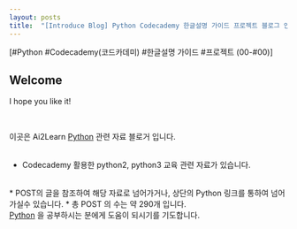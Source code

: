 ```yaml
---
layout: posts
title:  "[Introduce Blog] Python Codecademy 한글설명 가이드 프로젝트 블로그 안내!"
---
```



[#Python #Codecademy(코드카데미) #한글설명 가이드 #프로젝트 (00-#00)]


## Welcome

I hope you like it!    

<p style="page-break-before: always;">
<br>

이곳은 Ai2Learn <a href="/codecademy/syllabus/">Python</a> 관련 자료 블로거 입니다.   
<br> 

* Codecademy 활용한 python2, python3 교육 관련 자료가 있습니다.
<br>
* POST의 글을 참조하여 해당 자료로 넘어가거나, 상단의 Python 링크를 통하여 넘어 가실수 있습니다.
* 총 POST 의 수는 약 290개 입니다. 
<br>
<a href="/codecademy/syllabus/">Python</a> 을 공부하시는 분에게 도움이 되시기를 기도합니다. 
